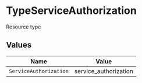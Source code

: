 # TypeServiceAuthorization

Resource type


## Values

| Name                   | Value                  |
| ---------------------- | ---------------------- |
| `ServiceAuthorization` | service_authorization  |